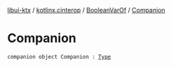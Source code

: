 [libui-ktx](../../index.md) / [kotlinx.cinterop](../index.md) / [BooleanVarOf](index.md) / [Companion](./-companion.md)

# Companion

`companion object Companion : `[`Type`](../-c-primitive-var/-type/index.md)